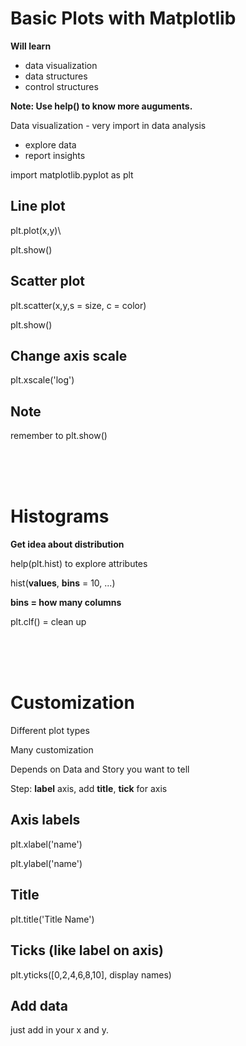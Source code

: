# Basic Plots with Matplotlib

__Will learn__
- data visualization
- data structures
- control structures

__Note: Use help() to know more auguments.__

Data visualization - very import in data analysis
-  explore data
- report insights


import matplotlib.pyplot as plt
## Line plot

plt.plot(x,y)\

plt.show()


## Scatter plot

plt.scatter(x,y,s = size, c = color)

plt.show()

## Change axis scale
plt.xscale('log')

## Note
remember to plt.show()

<br>
<br>
<br>

# Histograms

__Get idea about distribution__

help(plt.hist) to explore attributes

hist(**values**, **bins** = 10, ...)

__bins = how many columns__

plt.clf() = clean up

<br>
<br>
<br>

# Customization

Different plot types

Many customization

Depends on Data and Story you want to tell

Step: __label__ axis, add __title__, __tick__ for axis

## Axis labels
plt.xlabel('name')

plt.ylabel('name')

## Title
plt.title('Title Name')

## Ticks (like label on axis)
plt.yticks([0,2,4,6,8,10], display names)

## Add data
just add in your x and y.
